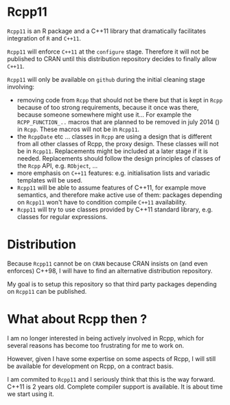 Rcpp11
=======

`Rcpp11` is an R package and a C++11 library that dramatically facilitates integration of 
`R` and `C++11`.

`Rcpp11` will enforce `C++11` at the `configure` stage. 
Therefore it will not be published to CRAN until this distribution 
repository decides to finally allow `C++11`. 

`Rcpp11` will only be available on `github` during the initial cleaning stage involving:
 - removing code from `Rcpp` that should not be there but that is kept 
 in `Rcpp` because of too strong requirements, because it once was there, because someone 
somewhere might use it... For example the `RCPP_FUNCTION_..` macros that are 
 planned to be removed in july 2014 () in `Rcpp`. These macros will not be in `Rcpp11`.
 - the `RcppDate` etc ... classes in `Rcpp` are using a design that is different 
 from all other classes of Rcpp, the proxy design. These classes will not be in `Rcpp11`. 
 Replacements might be included at a later stage if it is needed. Replacements should 
 follow the design principles of classes of the `Rcpp` API, e.g. `RObject`, ...
 - more emphasis on `C++11` features: e.g. initialisation lists and variadic templates will be used. 
 - `Rcpp11` will be able to assume features of C++11, for example move semantics, and therefore make active use of them: 
 packages depending on `Rcpp11` won't have to condition compile `C++11` availability. 
 - `Rcpp11` will try to use classes provided by C++11 standard library, e.g. classes for regular expressions. 


Distribution
===========

Because `Rcpp11` cannot be on `CRAN` because CRAN insists on (and even enforces) C++98, 
I will have to find an alternative distribution repository. 

My goal is to setup this repository so that third party packages depending on `Rcpp11` can be published.


What about Rcpp then ?
======================

I am no longer interested in being actively involved in Rcpp, 
which for several reasons has become too frustrating for me to work on. 

However, given I have some expertise on some aspects of Rcpp, 
I will still be available for development on Rcpp, on a contract basis. 

I am commited to `Rcpp11` and I seriously think that this is the way forward. 
C++11 is 2 years old. Complete compiler support is available. It is about
time we start using it.
